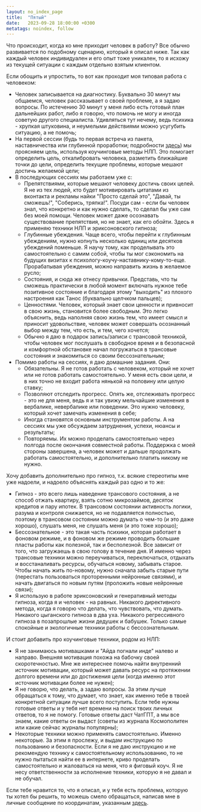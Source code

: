 ```yaml
---
layout: no_index_page
title:  "Пятый"
date:   2023-09-28 18:00:00 +0300
metatags: noindex, follow
---
```


Что происходит, когда ко мне приходит человек в работу? Все обычно развивается по подобному сценарию, который я описал ниже. Так как каждый человек индивидуален и его опыт тоже уникален, то я исхожу из текущей ситуации с каждым отдельно взятым клиентом.

Если обощить и упростить, то вот как проходит моя типовая работа с человеком:
- Человек записывается на диагностику. Буквально 30 минут мы общаемся, человек рассказывает о своей проблеме, а я задаю вопросы. По истечению 30 минут у меня либо есть готовый план дальнейших работ, либо я говорю, что помочь не могу и иногда советую другого специалиста. Удивляться тут нечему, ведь психика - хрупкая штуковина, и неумелыми действиями можно усугубить ситуацию, а не помочь;
- На первой сессии (будь то первая встреча из пакета, наставничества или глубинной проработки; подробности [здесь](#форматы-работы-со-мной)) мы проясняем цель, используя коучинговые методы НЛП. Это помогает определить цель, откалибровать человека, разметить ближайшие точки до цели, определить текущие проблемы, которые мешают достичь желаемой цели;
- В последующих сессиях мы работаем уже с:
  - Препятствиями, которые мешают человеку достичь своих целей. Я не из тех людей, кто будет мотивировать цитатами из вконтакта и рекламы найки "Просто сделай это", "Давай, ты сможешь!", "Соберись, тряпка!". Посуди сам - если бы человек знал, что конкретно и как нужно сделать, то сделал бы уже сам без моей помощи. Человек может даже осознавать существование препятствия, но не знает, как его обойти. Здесь я применяю техники НЛП и эриксоновского гипноза;
  - Глубинные убеждения. Чаще всего, чтобы перейти к глубинным убеждениям, нужно копнуть несколько единиц или десятков убеждений поменьше. Я научу тому, как проделывать это самостоятельно с самим собой, чтобы ты мог сэкономить на будущих визитах к психологу-коучу-наставнику-кому-то-еще. Прорабатывая убеждения, можно направить жизнь в желаемое русло;
  - Состояния, и сюда же отнесу привычки. Представь, что ты сможешь практически в любой момент включать нужное тебе позитивное состояние и благодаря этому "выходить" из плохого настроения как Танос (буквально щелчком пальцев); 
  - Ценностями. Человек, который знает свои ценности и привносит в свою жизнь, становится более свободным. Это легко объяснить, ведь наполняя свою жизнь тем, что имеет смысл и приносит удовольствие, человек может совершать осознанный выбор между тем, что есть, и тем, чего хочется;
  - Обычно я даю в подарок запись/записи с трансовой техникой, чтобы человек мог послушать в свободное время и в безопасной и комфортной обстановке начал погружаться в трансовые состояния и знакомиться со своим бессознательным;
- Помимо работы на сессиях, я даю домашние задания. Они:
  - Обязательны. Я не готов работать с человеком, который не хочет или не готов работать самостоятельно. У меня есть свои цели, и в них точно не входит работа нянькой на половину или целую ставку;
  - Позволяют отследить прогресс. Опять же, отслеживать прогресс - это не для меня, ведь я и так увижу мельчайшие изменения в вербалике, невербалике или поведении. Это нужно человеку, который хочет замечать изменения в себе;
  - Иногда становятся основным инструментом работы. А на сессиях мы уже обсуждаем затруднения, успехи, нюансы и результаты;
  - Повторяемы. Их можно проделать самостоятельно через полгода после окончания совместной работы. Поддержка с моей стороны завершена, а человек может и дальше продолжать работать самостоятельно, и дополнительно платить никому не нужно.

Хочу добавить дополнительно про гипноз, т.к. всякие стереотипы мне уже надоели, и надоело объяснять каждый раз одно и то же:
- Гипноз - это всего лишь наведение трансового состояния, а не способ отжать квартиру, взять сотню микрозаймов, десяток кредитов и пару ипотек. В трансовом состоянии активность логики, разума и контроля снижается, но не подавляется полностью, поэтому в трансовом состоянии можно думать о чем-то (и это даже хорошо), слушать меня, не слушать меня (и это тоже хорошо);
- Бессознательное - это такая часть психики, которая работает в фоновом режиме, и в фоновом же режиме проводить большие пласты работы как полезной, так и бесполезной. Все зависит от того, что загружаешь в свою голову в течение дня. И именно через трансовые техники можно переучиваться, переключаться, отдыхать и восстаналивать ресурсы, обучаться новому, забывать старое. Чтобы начать жить по-новому, нужно сначала забыть старые пути (перестать пользоваться проторенными нейронные связями), и начать двигаться по новым путям (проложить новые нейронные связи);
- Я использую в работе эриксоновский и генеративный методы гипноза, когда я и человек - на равных. Никакого директивного метода, когда я говорю что делать, что чувствовать, что думать. Никакого цыганского гипноза в два уха. Никакого регрессивного гипноза в позапрошлые жизни дедушек и бабушек. Только самые спокойные и экологичные техники работы с бессознательным.

И стоит добавить про коучинговые техники, родом из НЛП:
- Я не занимаюсь мотивашками и "Айда погнали инде" налево и направо. Внешняя мотивация похожа на бабочку своей скоротечностью. Мне же интереснее помочь найти внутренний источник мотивации, который может давать ресурс на протяжении долгого времени или до достижения цели (когда именно этот источник мотивации более не нужен);
- Я не говорю, что делать, а задаю вопросы. За этим лучше обращаться к тому, что думает, что знает, как именно тебе в твоей конкретной ситуации лучше всего поступить. Если тебе нужны готовые ответы и у тебя нет времени на поиск твоих личных ответов, то я не помогу. Готовые ответы даст ЧатГПТ, а мы все знаем, какие ответы он выдаст (советы из журнала Космополитен или какие сейчас журналы популярны);
- Некоторые техники можно применять самостоятельно. Именно некоторые. За этим я прослежу, и выдам инструкцию по пользованию и безопасности. Если я не даю инструкцию и не рекомендую технику к самостоятельному использованию, то не нужно пытаться найти ее в интернете, криво проделать самостоятельно и жаловаться на меня, что я фиговый коуч. Я не несу ответственности за исполнение техники, которую я не давал и не обучал.

Если тебе нравится то, что я описал, и у тебя есть проблема, которую ты хотел бы решить, то можешь смело обращаться, написав мне в личные сообщение по координатам, указанным [здесь](#связаться-со-мной).